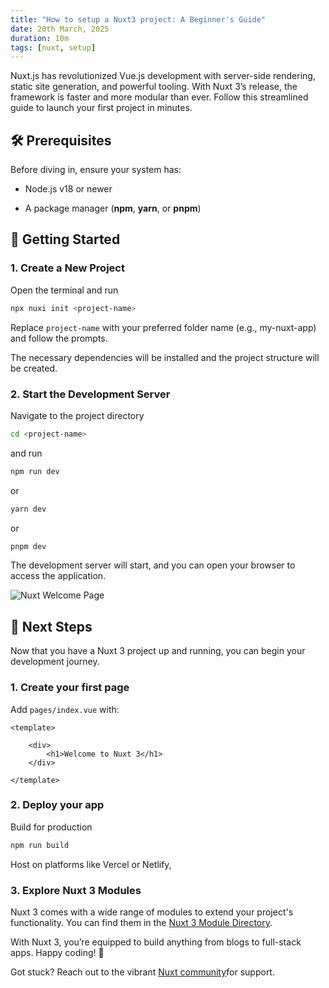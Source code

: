 ```yaml
---
title: "How to setup a Nuxt3 project: A Beginner's Guide"
date: 20th March, 2025
duration: 10m
tags: [nuxt, setup]
---
```


Nuxt.js has revolutionized Vue.js development with server-side rendering, static site generation, and powerful tooling.
With Nuxt 3’s release, the framework is faster and more modular than ever. Follow this streamlined guide to launch your first project in minutes.

## 🛠️ **Prerequisites**
Before diving in, ensure your system has:

- Node.js v18 or newer

- A package manager (**npm**, **yarn**, or **pnpm**)

## 🚀 Getting Started

### 1. **Create a New Project**

Open the terminal and run

```bash
npx nuxi init <project-name>
```

Replace `project-name` with your preferred folder name (e.g., my-nuxt-app)
and follow the prompts.

The necessary dependencies will be installed and the project structure will be created.

### 2. **Start the Development Server**

Navigate to the project directory 

```bash
cd <project-name>
```

and run

```bash
npm run dev 

```

or

```bash
yarn dev
```

or

```bash
pnpm dev
```


The development server will start, and you can open your browser to access the application.

![Nuxt Welcome Page](/postsImages/nuxt-welcome-page.png "Nuxt Welcome Page")

## 🚀 **Next Steps**

Now that you have a Nuxt 3 project up and running, you can begin your development journey.

### 1. Create your first page

Add `pages/index.vue` with:

```vue
<template>

    <div>
        <h1>Welcome to Nuxt 3</h1>
    </div>

</template>
```

### 2. **Deploy your app**

Build for production

```bash
npm run build
```

Host on platforms like Vercel or Netlify,


### 3. **Explore Nuxt 3 Modules**

Nuxt 3 comes with a wide range of modules to extend your project's functionality. You can find them in the [Nuxt 3 Module Directory](https://nuxt.com/modules).

With Nuxt 3, you’re equipped to build anything from blogs to full-stack apps. Happy coding! 🎉

Got stuck? Reach out to the vibrant [Nuxt community](https://nuxt.com/docs/community/getting-help)for support.